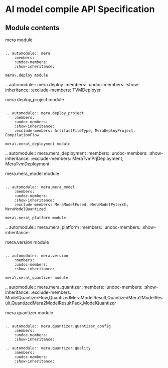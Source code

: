 AI model compile API Specification
==================================

Module contents
---------------

mera module
~~~~~~~~~~~

.. automodule:: mera
    :members:
    :undoc-members:
    :show-inheritance:

mera\.deploy module
~~~~~~~~~~~~~~~~~~~

.. automodule:: mera.deploy
    :members:
    :undoc-members:
    :show-inheritance:
    :exclude-members: TVMDeployer

mera\.deploy\_project module
~~~~~~~~~~~~~~~~~~~~~~~~~~~~

.. automodule:: mera.deploy_project
    :members:
    :undoc-members:
    :show-inheritance:
    :exclude-members: ArtifactFileType, MeraDeployProject, CompilationFlow

mera\.mera\_deployment module
~~~~~~~~~~~~~~~~~~~~~~~~~~~~~

.. automodule:: mera.mera_deployment
    :members:
    :undoc-members:
    :show-inheritance:
    :exclude-members: MeraTvmPrjDeployment, MeraTvmDeployment

mera\.mera\_model module
~~~~~~~~~~~~~~~~~~~~~~~~

.. automodule:: mera.mera_model
    :members:
    :undoc-members:
    :show-inheritance:
    :exclude-members: MeraModelFused, MeraModelPytorch, MeraModelQuantized

mera\.mera\_platform module
~~~~~~~~~~~~~~~~~~~~~~~~~~~

.. automodule:: mera.mera_platform
    :members:
    :undoc-members:
    :show-inheritance:

mera\.version module
~~~~~~~~~~~~~~~~~~~~

.. automodule:: mera.version
    :members:
    :undoc-members:
    :show-inheritance:

mera\.mera\_quantizer module
~~~~~~~~~~~~~~~~~~~~~~~~~~~~

.. automodule:: mera.mera_quantizer
    :members:
    :undoc-members:
    :show-inheritance:
    :exclude-members: ModelQuantizerFlow,QuantizedMeraModelResult,QuantizedMera2ModelResult,QuantizedMera2ModelResultPack,ModelQuantizer

mera\.quantizer module
~~~~~~~~~~~~~~~~~~~~~~

.. automodule:: mera.quantizer.quantizer_config
    :members:
    :undoc-members:
    :show-inheritance:

.. automodule:: mera.quantizer.quality
    :members:
    :undoc-members:
    :show-inheritance: